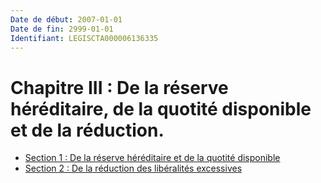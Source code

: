 ```yaml
---
Date de début: 2007-01-01
Date de fin: 2999-01-01
Identifiant: LEGISCTA000006136335
---
```


<h1>Chapitre III : De la réserve héréditaire, de la quotité disponible et de la réduction.</h1>

- [Section 1 : De la réserve héréditaire et de la quotité disponible](section_1/README.md)
- [Section 2 : De la réduction des libéralités excessives](section_2/README.md)
